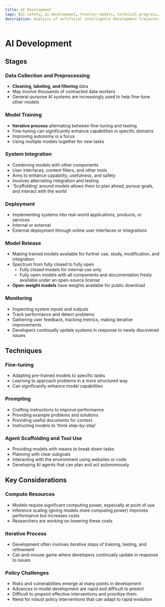 ```yaml
---
title: AI Development
tags: [ai-safety, ai-development, frontier-models, technical-progress, ai-capabilities, research-advancements, compute-scaling]
description: Analysis of artificial intelligence development trajectories, technical progress, and capabilities of frontier models through 2025.
---
```


# AI Development

## Stages

### Data Collection and Preprocessing
  - **Cleaning, labeling, and filtering** data
  - May involve thousands of contracted data workers
  - General-purpose AI systems are increasingly used to help fine-tune other models

### Model Training
  -  **Iterative process** alternating between fine-tuning and testing
  -   Fine-tuning can significantly enhance capabilities in specific domains
  -  Improving autonomy is a focus
  -  Using multiple models together for new tasks

### System Integration
  - Combining models with other components
  - User interfaces, content filters, and other tools
  - Aims to enhance capability, usefulness, and safety
  - Involves alternating integration and testing
  - 'Scaffolding' around models allows them to plan ahead, pursue goals, and interact with the world

### Deployment
  - Implementing systems into real-world applications, products, or services
  - Internal or external
  - External deployment through online user interfaces or integrations

### Model Release
   - Making trained models available for further use, study, modification, and integration
   - Spectrum from fully closed to fully open
      - Fully closed models for internal use only
      - Fully open models with all components and documentation freely available under an open-source license
   - **Open-weight models** have weights available for public download

### Monitoring
  - Inspecting system inputs and outputs
  - Track performance and detect problems
  - Gathering user feedback, tracking metrics, making iterative improvements
  - Developers continually update systems in response to newly discovered issues

## Techniques

### Fine-tuning
  - Adapting pre-trained models to specific tasks
  - Learning to approach problems in a more structured way
  - Can significantly enhance model capabilities

### Prompting
  - Crafting instructions to improve performance
  - Providing example problems and solutions
  - Providing useful documents for context
  - Instructing models to 'think step-by-step'

### Agent Scaffolding and Tool Use
  - Providing models with means to break down tasks
  - Planning with clear subgoals
  - Interacting with the environment using websites or code
  - Developing AI agents that can plan and act autonomously

## Key Considerations

### Compute Resources
  - Models require significant computing power, especially at point of use
  - Inference scaling (giving models more computing power) improves performance but increases costs
  - Researchers are working on lowering these costs

### Iterative Process
  - Development often involves iterative steps of training, testing, and refinement
  - Cat-and-mouse game where developers continually update in response to issues

### Policy Challenges
  - Risks and vulnerabilities emerge at many points in development
  - Advances in model development are rapid and difficult to predict
  - Difficult to pinpoint effective interventions and prioritize them
  -  Need for robust policy interventions that can adapt to rapid evolution